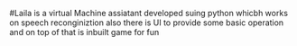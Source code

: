 #Laila is a virtual Machine assiatant developed suing python whicbh works on speech reconginiztion also there is UI to provide some basic operation and on top of that is inbuilt game for fun 
